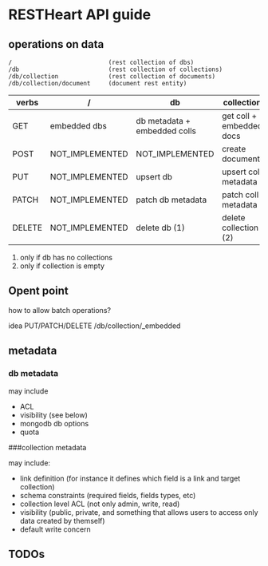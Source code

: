 # RESTHeart API guide


## operations on data

	/							(rest collection of dbs)
	/db							(rest collection of collections)
	/db/collection				(rest collection of documents)
	/db/collection/document		(document rest entity)

verbs  | /               | db                           | collection                | document
-------|-----------------|------------------------------|---------------------------|-----------------------
GET    | embedded dbs    | db metadata + embedded colls | get coll + embedded docs  | get document
POST   | NOT_IMPLEMENTED | NOT_IMPLEMENTED              | create document           | NOT_IMPLEMENTED
PUT    | NOT_IMPLEMENTED | upsert db                    | upsert coll metadata      | create/update document
PATCH  | NOT_IMPLEMENTED | patch db metadata            | patch coll metadata       | patch document
DELETE | NOT_IMPLEMENTED | delete db (1)                | delete collection (2)     | delete document

1) only if db has no collections
2) only if collection is empty

## Opent point

how to allow batch operations?

idea PUT/PATCH/DELETE /db/collection/_embedded

## metadata

### db metadata

may include

*	ACL
*	visibility (see below)
*	mongodb db options
*	quota

###collection metadata

may include:


* link definition (for instance it defines which field is a link and target collection)
* schema constraints (required fields, fields types, etc)
* collection level ACL (not only admin, write, read)
* visibility (public, private, and something that allows users to access only data created by themself)
* default write concern

## TODOs





